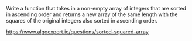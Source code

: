 
  Write a function that takes in a non-empty array of integers that are sorted
  in ascending order and returns a new array of the same length with the squares
  of the original integers also sorted in ascending order.

  https://www.algoexpert.io/questions/sorted-squared-array

  